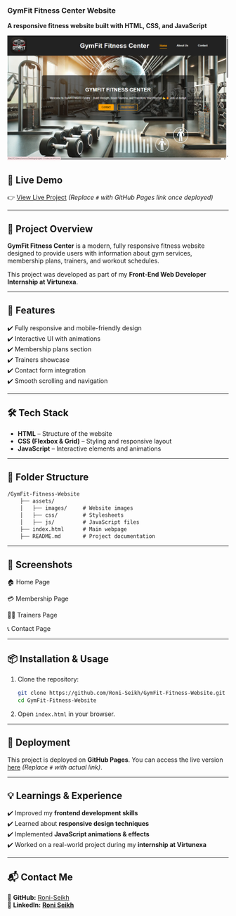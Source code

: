 ### **GymFit Fitness Center Website**  
**A responsive fitness website built with HTML, CSS, and JavaScript**  

![GymFit Banner](https://github.com/Roni-Seikh/GymFit-Fitness-Center-Website/blob/main/Screenshots/Home%20page.png)


## **🚀 Live Demo**  
👉 [View Live Project](#) *(Replace `#` with GitHub Pages link once deployed)*  

---

## **📌 Project Overview**  
**GymFit Fitness Center** is a modern, fully responsive fitness website designed to provide users with information about gym services, membership plans, trainers, and workout schedules.  

This project was developed as part of my **Front-End Web Developer Internship at Virtunexa**.  

---

## **🎯 Features**  
✔️ Fully responsive and mobile-friendly design  
✔️ Interactive UI with animations  
✔️ Membership plans section  
✔️ Trainers showcase  
✔️ Contact form integration  
✔️ Smooth scrolling and navigation  

---

## **🛠️ Tech Stack**  
- **HTML** – Structure of the website  
- **CSS (Flexbox & Grid)** – Styling and responsive layout  
- **JavaScript** – Interactive elements and animations  

---

## **📂 Folder Structure**  
```
/GymFit-Fitness-Website  
    ├── assets/  
    │   ├── images/     # Website images  
    │   ├── css/        # Stylesheets  
    │   ├── js/         # JavaScript files  
    ├── index.html      # Main webpage  
    ├── README.md       # Project documentation  
```  

---


## **📸 Screenshots**
🏠 Home Page

💳 Membership Page

👨‍🏫 Trainers Page

📞 Contact Page

---

## **📦 Installation & Usage**  
1. Clone the repository:  
   ```bash
   git clone https://github.com/Roni-Seikh/GymFit-Fitness-Website.git
   cd GymFit-Fitness-Website
   ```
2. Open `index.html` in your browser.  

---

## **🚀 Deployment**  
This project is deployed on **GitHub Pages**. You can access the live version [here](#) *(Replace `#` with actual link)*.  

---

## **💡 Learnings & Experience**  
✔️ Improved my **frontend development skills**  
✔️ Learned about **responsive design techniques**  
✔️ Implemented **JavaScript animations & effects**  
✔️ Worked on a real-world project during my **internship at Virtunexa**  

---

## **📬 Contact Me**  
📌 **GitHub:** [Roni-Seikh](https://github.com/Roni-Seikh)  
📌 **LinkedIn:** [**Roni Seikh**](https://in.linkedin.com/in/roniseikh)

